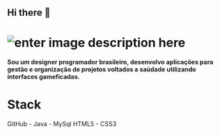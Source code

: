 ## Hi there 👋 

# ![enter image description here](https://s1.imghub.io/m63Bk.jpg)

#### Sou um designer programador brasileiro, desenvolvo aplicações para gestão e organização de projetos voltados a saúdade utilizando interfaces gameficadas.

# Stack

GitHub - Java - MySql
HTML5 - CSS3


<!--
**GuilhermyFranca/GuilhermyFranca** is a ✨ _special_ ✨ repository because its `README.md` (this file) appears on your GitHub profile.

Here are some ideas to get you started:

- 🔭 I’m currently working on ...
- 🌱 I’m currently learning ...
- 👯 I’m looking to collaborate on ...
- 🤔 I’m looking for help with ...
- 💬 Ask me about ...
- 📫 How to reach me: ...
- 😄 Pronouns: ...
- ⚡ Fun fact: ...
-->
